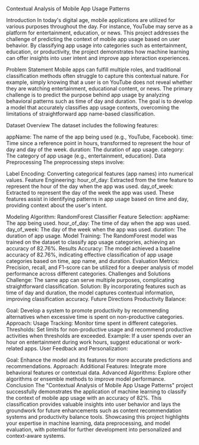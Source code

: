 Contextual Analysis of Mobile App Usage Patterns

Introduction
In today's digital age, mobile applications are utilized for various purposes throughout the day. For instance, YouTube may serve as a platform for entertainment, education, or news. This project addresses the challenge of predicting the context of mobile app usage based on user behavior. By classifying app usage into categories such as entertainment, education, or productivity, the project demonstrates how machine learning can offer insights into user intent and improve app interaction experiences.

Problem Statement
Mobile apps can fulfill multiple roles, and traditional classification methods often struggle to capture this contextual nature. For example, simply knowing that a user is on YouTube does not reveal whether they are watching entertainment, educational content, or news. The primary challenge is to predict the purpose behind app usage by analyzing behavioral patterns such as time of day and duration. The goal is to develop a model that accurately classifies app usage contexts, overcoming the limitations of straightforward app name-based classification.

Dataset Overview
The dataset includes the following features:

appName: The name of the app being used (e.g., YouTube, Facebook).
time: Time since a reference point in hours, transformed to represent the hour of day and day of the week.
duration: The duration of app usage.
category: The category of app usage (e.g., entertainment, education).
Data Preprocessing
The preprocessing steps involve:

Label Encoding: Converting categorical features (app names) into numerical values.
Feature Engineering:
hour_of_day: Extracted from the time feature to represent the hour of the day when the app was used.
day_of_week: Extracted to represent the day of the week the app was used.
These features assist in identifying patterns in app usage based on time and day, providing context about the user's intent.

Modeling
Algorithm: RandomForest Classifier
Feature Selection:
appName: The app being used.
hour_of_day: The time of day when the app was used.
day_of_week: The day of the week when the app was used.
duration: The duration of app usage.
Model Training: The RandomForest model was trained on the dataset to classify app usage categories, achieving an accuracy of 82.76%.
Results
Accuracy: The model achieved a baseline accuracy of 82.76%, indicating effective classification of app usage categories based on time, app name, and duration.
Evaluation Metrics: Precision, recall, and F1-score can be utilized for a deeper analysis of model performance across different categories.
Challenges and Solutions
Challenge: The same app can serve multiple purposes, complicating straightforward classification.
Solution: By incorporating features such as time of day and duration, the model captures contextual information, improving classification accuracy.
Future Directions
Productivity Balance:

Goal: Develop a system to promote productivity by recommending alternatives when excessive time is spent on non-productive categories.
Approach:
Usage Tracking: Monitor time spent in different categories.
Thresholds: Set limits for non-productive usage and recommend productive activities when thresholds are exceeded.
Example: If a user spends over an hour on entertainment during work hours, suggest educational or work-related apps.
User Feedback and Personalization:

Goal: Enhance the model and its features for more accurate predictions and recommendations.
Approach:
Additional Features: Integrate more behavioral features or contextual data.
Advanced Algorithms: Explore other algorithms or ensemble methods to improve model performance.
Conclusion
The "Contextual Analysis of Mobile App Usage Patterns" project successfully demonstrates the application of machine learning to classify the context of mobile app usage with an accuracy of 82%. This classification provides valuable insights into user behavior and lays the groundwork for future enhancements such as content recommendation systems and productivity balance tools. Showcasing this project highlights your expertise in machine learning, data preprocessing, and model evaluation, with potential for further development into personalized and context-aware systems.

